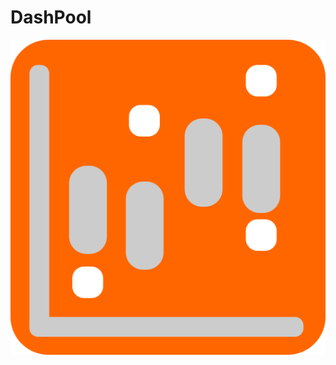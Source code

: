 # DashPool


<div align="center">
    <img src="https://raw.githubusercontent.com/dashpool/.github/main/media/logo.svg" alt="Logo">
</div>